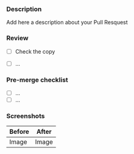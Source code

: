 ### Description

Add here a description about your Pull Resquest

### Review

- [ ] Check the copy
- [ ] ...


### Pre-merge checklist

- [ ] ...
- [ ] ...

### Screenshots
|Before | After |
|-------|-------|
| Image | Image |